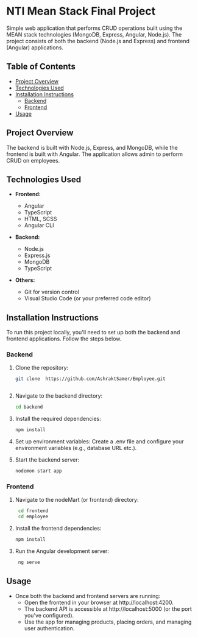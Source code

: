# NTI Mean Stack Final Project

Simple web application that performs CRUD operations built using the MEAN stack technologies (MongoDB, Express, Angular, Node.js). The project consists of both the backend (Node.js and Express) and frontend (Angular) applications.

## Table of Contents

- [Project Overview](#project-overview)
- [Technologies Used](#technologies-used)
- [Installation Instructions](#installation-instructions)
  - [Backend](#backend)
  - [Frontend](#frontend)
- [Usage](#usage)

## Project Overview

 The backend is built with Node.js, Express, and MongoDB, while the frontend is built with Angular. The application allows admin to perform CRUD on employees.
 
## Technologies Used

- **Frontend:**
  - Angular
  - TypeScript
  - HTML, SCSS
  - Angular CLI
  
- **Backend:**
  - Node.js
  - Express.js
  - MongoDB
  - TypeScript


- **Others:**
  - Git for version control
  - Visual Studio Code (or your preferred code editor)

## Installation Instructions

To run this project locally, you'll need to set up both the backend and frontend applications. Follow the steps below.

### Backend

1. Clone the repository:

   ```bash
   git clone  https://github.com/AshraktSamer/Employee.git



2. Navigate to the backend directory: 
   ```bash
   cd backend


3. Install the required dependencies:
   ```bash
   npm install

4. Set up environment variables: Create a .env file and configure your environment variables (e.g., database URL etc.).

5. Start the backend server:
   ```bash
   nodemon start app

### Frontend


1. Navigate to the nodeMart (or frontend) directory: 
   ```bash
    cd frontend
    cd employee


2. Install the frontend dependencies:
   ```bash
   npm install

3. Run the Angular development server: 
   ```bash
    ng serve


## Usage
- Once both the backend and frontend servers are running:
   - Open the frontend in your browser at http://localhost:4200.
   -  The backend API is accessible at http://localhost:5000 (or the port you've configured).
   - Use the app for managing products, placing orders, and managing user authentication.


